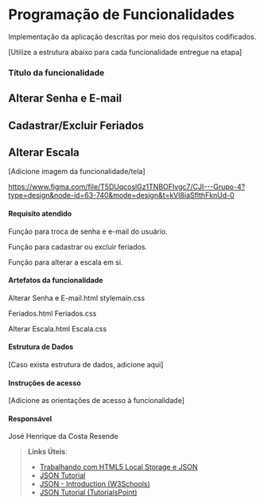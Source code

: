 # Programação de Funcionalidades

Implementação da aplicação descritas por meio dos requisitos codificados. 

[Utilize a estrutura abaixo para cada funcionalidade entregue na etapa]

### Título da funcionalidade

## Alterar Senha e E-mail

## Cadastrar/Excluir Feriados

## Alterar Escala

[Adicione imagem da funcionalidade/tela]


https://www.figma.com/file/T5DUqcoslGz1TNBOFIvgc7/CJI---Grupo-4?type=design&node-id=63-740&mode=design&t=kVI8iaSflthFknUd-0

#### Requisito atendido

Função para troca de senha e e-mail do usuário.

Função para cadastrar ou excluir feriados.

Função para alterar a escala em si.


#### Artefatos da funcionalidade

Alterar Senha e E-mail.html
stylemain.css

Feriados.html
Feriados.css

Alterar Escala.html
Escala.css




#### Estrutura de Dados

[Caso exista estrutura de dados, adicione aqui]


#### Instruções de acesso

[Adicione as orientações de acesso à funcionalidade]


#### Responsável

José Henrique da Costa Resende




> **Links Úteis**:
> - [Trabalhando com HTML5 Local Storage e JSON](https://www.devmedia.com.br/trabalhando-com-html5-local-storage-e-json/29045)
> - [JSON Tutorial](https://www.w3resource.com/JSON)
> - [JSON - Introduction (W3Schools)](https://www.w3schools.com/js/js_json_intro.asp)
> - [JSON Tutorial (TutorialsPoint)](https://www.tutorialspoint.com/json/index.htm)

